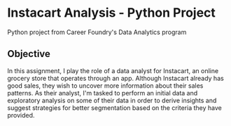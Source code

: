 # Instacart Analysis - Python Project
Python project from Career Foundry's Data Analytics program
## Objective
In this assignment, I play the role of a data analyst for Instacart, an online grocery store that operates through an app. Although Instacart already has good sales, they wish to uncover more information about their sales patterns. As their analyst, I'm tasked to perform an initial data and exploratory analysis on some of their data in order to derive insights and suggest strategies for better segmentation based on the criteria they have provided.
